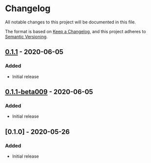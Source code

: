 # Changelog

All notable changes to this project will be documented in this file.

The format is based on [Keep a Changelog](https://keepachangelog.com/en/1.0.0/),
and this project adheres to [Semantic Versioning](https://semver.org/spec/v2.0.0.html).

## [0.1.1] - 2020-06-05

### Added
- Initial release

## [0.1.1-beta009] - 2020-06-05

### Added
- Initial release

## [0.1.0] - 2020-05-26

### Added
- Initial release

[Unreleased]: https://github.com/BinaryDefense/JsonWrapper/compare/v0.1.1...HEAD
[0.1.1]: https://github.com/BinaryDefense/JsonWrapper/compare/v0.1.0...v0.1.1
[0.1.1-beta009]: https://github.com/BinaryDefense/JsonWrapper/compare/v0.1.0...v0.1.1-beta009
[0.1.1-beta008]: https://github.com/BinaryDefense/JsonWrapper/compare/v0.1.0...v0.1.1-beta008
[0.1.1-beta007]: https://github.com/BinaryDefense/JsonWrapper/compare/v0.1.0...v0.1.1-beta007
[0.1.1-beta006]: https://github.com/BinaryDefense/JsonWrapper/compare/v0.1.0...v0.1.1-beta006
[0.1.0-beta005]: https://github.com/BinaryDefense/JsonWrapper/releases/tag/v0.1.0-beta005
[0.1.0-beta004]: https://github.com/BinaryDefense/JsonWrapper/releases/tag/v0.1.0-beta004
[0.1.0-beta003]: https://github.com/BinaryDefense/JsonWrapper/releases/tag/v0.1.0-beta003
[0.1.0-beta002]: https://github.com/BinaryDefense/JsonWrapper/releases/tag/v0.1.0-beta002
[0.1.0-beta001]: https://github.com/BinaryDefense/JsonWrapper/releases/tag/v0.1.0-beta001
